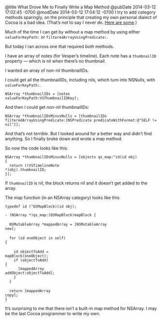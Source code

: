 @title What Drove Me to Finally Write a Map Method
@pubDate 2014-03-12 17:02:45 -0700
@modDate 2014-03-12 17:04:12 -0700
I try to add category methods sparingly, on the principle that creating my own personal dialect of Cocoa is a bad idea. (That’s not to say I never do. [Here are some](https://github.com/quartermaster/QSKit/tree/master/Classes/Foundation).)

Much of the time I can get by without a map method by using either `valueForKeyPath:` or <code>filteredArray&#8203;UsingPredicate:</code>.

But today I ran across one that required *both* methods.

I have an array of notes (for Vesper’s timeline). Each note has a `thumbnailID` property — which is nil when there’s no thumbnail.

I wanted an array of non-nil thumbnailIDs.

I could get all the thumbnailIDs, including nils, which turn into NSNulls, with `valueForKeyPath:`.

<code>NSArray *thumbnailIDs = [notes valueForKeyPath:&#8203;VSThumbnailIDKey];</code>

And then I could get non-nil thumbnailIDs:

<code>NSArray *thumbnailIDsMinusNulls = [thumbnailIDs filteredArray&#8203;UsingPredicate:&#8203;[NSPredicate predicateWithFormat:&#8203;@"SELF != nil"]];</code>

And that’s not *terrible*. But I looked around for a better way and didn’t find anything. So I finally broke down and wrote a map method.

So now the code looks like this:

<code>NSArray \*thumbnailIDsMinusNulls = [objects qs_map:^id(id obj) {</code></br>
<code>&nbsp;&nbsp;return ((VSTimelineNote \*)obj).thumbnailID;</code></br>
<code>}];</code>

If `thumbnailID` is nil, the block returns nil and it doesn’t get added to the array.

The map function (in an NSArray category) looks like this:

<code>typedef id (^QSMapBlock)(id obj);</code>

<code>- (NSArray \*)qs_map:(QSMapBlock)mapBlock {</code></br>
<code></code></br>
<code>&nbsp;&nbsp;NSMutableArray \*mappedArray = [NSMutableArray new];</code></br>
<code></code></br>
<code>&nbsp;&nbsp;for (id oneObject in self) {</code></br>
<code></code></br>
<code>&nbsp;&nbsp;&nbsp;&nbsp;id objectToAdd = mapBlock(oneObject);</code></br>
<code>&nbsp;&nbsp;&nbsp;&nbsp;if (objectToAdd) {</code></br>
<code>&nbsp;&nbsp;&nbsp;&nbsp;&nbsp;&nbsp;[mappedArray addObject:objectToAdd];</code></br>
<code>&nbsp;&nbsp;&nbsp;&nbsp;}</code></br>
<code>&nbsp;&nbsp;}</code></br>
<code></code></br>
<code>&nbsp;&nbsp;return [mappedArray copy];</code></br>
<code>}</code>

It’s surprising to me that there isn’t a built-in map method for NSArray. I may be the last Cocoa programmer to write my own.
